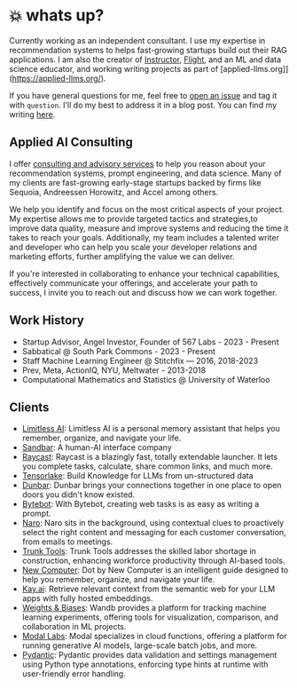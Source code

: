 # :boom: whats up?

Currently working as an independent consultant. I use my expertise in recommendation systems to helps fast-growing startups build out their RAG applications. I am also the creator of [Instructor](https://github.com/jxnl/instructor), [Flight](./writing/posts/recsys-frameworks.md), and an ML and data science educator, and working writing projects as part of [applied-llms.org]](https://applied-llms.org/).

If you have general questions for me, feel free to [open an issue](https://github.com/jxnl/blog/issues) and tag it with `question`. I'll do my best to address it in a blog post. You can find my writing [here](./writing).


## Applied AI Consulting

I offer [consulting and advisory services](./services.md) to help you reason about your recommendation systems, prompt engineering, and data science. Many of my clients are fast-growing early-stage startups backed by firms like Sequoia, Andreessen Horowitz, and Accel among others.

We help you identify and focus on the most critical aspects of your project. My expertise allows me to provide targeted tactics and strategies,to improve data quality, measure and improve systems and reducing the time it takes to reach your goals. Additionally, my team includes a talented writer and developer who can help you scale your developer relations and marketing efforts, further amplifying the value we can deliver.

If you're interested in collaborating to enhance your technical capabilities, effectively communicate your offerings, and accelerate your path to success, I invite you to reach out and discuss how we can work together.

## Work History

- Startup Advisor, Angel Investor, Founder of 567 Labs - 2023 - Present
- Sabbatical @ South Park Commons - 2023 - Present
- Staff Machine Learning Engineer @ Stitchfix — 2016, 2018-2023
- Prev, Meta, ActionIQ, NYU, Meltwater - 2013-2018
- Computational Mathematics and Statistics @ University of Waterloo

## Clients

- [Limitless AI](http://limitless.ai/): Limitless AI is a personal memory assistant that helps you remember, organize, and navigate your life.
- [Sandbar](https://sandbar.inc/): A human-AI interface company
- [Raycast](https://raycast.com/): Raycast is a blazingly fast, totally extendable launcher. It lets you complete tasks, calculate, share common links, and much more.
- [Tensorlake](https://tensorlake.ai/): Build Knowledge for LLMs from un-structured data
- [Dunbar](https://trydunbar.com/): Dunbar brings your connections together in one place to open doors you didn't know existed.
- [Bytebot](https://bytebot.ai/):  With Bytebot, creating web tasks is as easy as writing a prompt. 
- [Naro](http://narohq.com/): Naro sits in the background, using contextual clues to proactively select the right content and messaging for each customer conversation, from emails to meetings.
- [Trunk Tools](https://trunktools.com/): Trunk Tools addresses the skilled labor shortage in construction, enhancing workforce productivity through AI-based tools.
- [New Computer](http://new.computer/): Dot by New Computer is an intelligent guide designed to help you remember, organize, and navigate your life.
- [Kay.ai](http://kay.ai/): Retrieve relevant context from the semantic web for your LLM apps with fully hosted embeddings.
- [Weights & Biases](https://wandb.ai/): Wandb provides a platform for tracking machine learning experiments, offering tools for visualization, comparison, and collaboration in ML projects.
- [Modal Labs](https://modal.com/): Modal specializes in cloud functions, offering a platform for running generative AI models, large-scale batch jobs, and more.
- [Pydantic](http://pydantic.dev/): Pydantic provides data validation and settings management using Python type annotations, enforcing type hints at runtime with user-friendly error handling.

